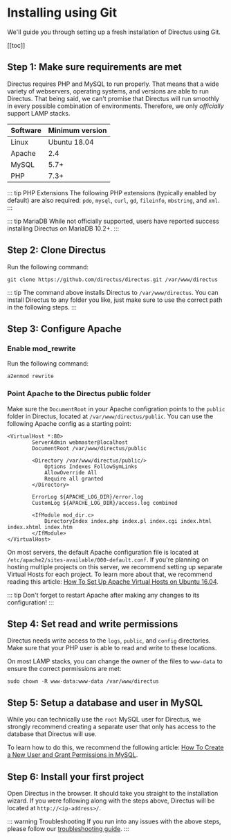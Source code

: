# Installing using Git

We'll guide you through setting up a fresh installation of Directus using Git.

[[toc]]

## Step 1: Make sure requirements are met

Directus requires PHP and MySQL to run properly. That means that a wide variety of webservers, operating systems, and versions are able to run Directus. That being said, we can't promise that Directus will run smoothly in every possible combination of environments. Therefore, we only _officially_ support LAMP stacks.

| Software | Minimum version |
| -------- | --------------- |
| Linux    | Ubuntu 18.04    |
| Apache   | 2.4             |
| MySQL    | 5.7+            |
| PHP      | 7.3+            |

::: tip PHP Extensions
The following PHP extensions (typically enabled by default) are also required: `pdo`, `mysql`, `curl`, `gd`, `fileinfo`, `mbstring`, and `xml`.
:::

::: tip MariaDB
While not officially supported, users have reported success installing Directus on MariaDB 10.2+.
:::

## Step 2: Clone Directus

Run the following command:

```
git clone https://github.com/directus/directus.git /var/www/directus
```

::: tip
The command above installs Directus to `/var/www/directus`. You can install Directus to any folder you like, just make sure to use the correct path in the following steps.
:::

## Step 3: Configure Apache

### Enable mod_rewrite

Run the following command:

```
a2enmod rewrite
```

### Point Apache to the Directus public folder

Make sure the `DocumentRoot` in your Apache configration points to the `public` folder in Directus, located at `/var/www/directus/public`. You can use the following Apache config as a starting point:

```apacheconf
<VirtualHost *:80>
        ServerAdmin webmaster@localhost
        DocumentRoot /var/www/directus/public

        <Directory /var/www/directus/public/>
            Options Indexes FollowSymLinks
            AllowOverride All
            Require all granted
        </Directory>

        ErrorLog ${APACHE_LOG_DIR}/error.log
        CustomLog ${APACHE_LOG_DIR}/access.log combined

        <IfModule mod_dir.c>
            DirectoryIndex index.php index.pl index.cgi index.html index.xhtml index.htm
        </IfModule>
</VirtualHost>
```

On most servers, the default Apache configuration file is located at `/etc/apache2/sites-available/000-default.conf`. If you're planning on hosting multiple projects on this server, we recommend setting up separate Virtual Hosts for each project. To learn more about that, we recommend reading this article: [How To Set Up Apache Virtual Hosts on Ubuntu 16.04](https://www.digitalocean.com/community/tutorials/how-to-set-up-apache-virtual-hosts-on-ubuntu-16-04).

::: tip
Don't forget to restart Apache after making any changes to its configuration!
:::

## Step 4: Set read and write permissions

Directus needs write access to the `logs`, `public`, and `config` directories. Make sure that your PHP user is able to read and write to these locations.

On most LAMP stacks, you can change the owner of the files to `www-data` to ensure the correct permissions are met:

```
sudo chown -R www-data:www-data /var/www/directus
```

## Step 5: Setup a database and user in MySQL

While you can technically use the `root` MySQL user for Directus, we strongly recommend creating a separate user that only has access to the database that Directus will use.

To learn how to do this, we recommend the following article: [How To Create a New User and Grant Permissions in MySQL](https://www.digitalocean.com/community/tutorials/how-to-create-a-new-user-and-grant-permissions-in-mysql).

## Step 6: Install your first project

Open Directus in the browser. It should take you straight to the installation wizard. If you were following along with the steps above, Directus will be located at `http://<ip-address>/`.

::: warning Troubleshooting
If you run into any issues with the above steps, please follow our [troubleshooting guide](/getting-started/troubleshooting.md).
:::
